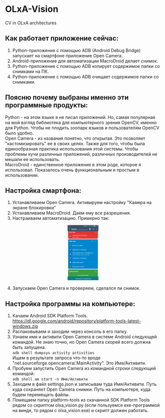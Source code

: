# OLxA-Vision  
CV in OLxA architectures  

## Как работает приложение сейчас:  
1. Python-приложение с помощью ADB (Android Debug Bridge) запускает на смартфоне приложение Open Camera.  
2. Android-приложение для автоматизации MacroDroid делает снимок.  
3. Python-приложение с помощью ADB копирует содержимое папки со снимками на ПК.  
4. Python-приложение с помощью ADB очищает содержимое папки со снимками.  
  
## Поясню почему выбраны именно эти программные продукты:  
Python - на этом языке я не писал приложений. Но, самая популярная на мой взгляд библиотека для компьютерного зрения OpenCV, именно для Python. Чтобы не плодить зоопарк языков и пользователям OpenCV было удобно.  
Open Camera - из названия понятно, что открытая. Это позволяет "кастомизировать" ее в своих целях. Также для того, чтобы была единообразная практика использования этой системы. Чтобы проблемы кучи различных приложений, различных производителей не мешали ее использовать.  
MacroDroid - единственное приложение в этом роде, которое я использовал. Показалось очень функциональным и простым в использовании.  

## Настройка смартфона:  
1. Устанавливаем Open Camera. Активируем настройку "Камера на экране блокировки"  
2. Устанавливаем MacroDroid. Даем ему все разрешения.  
3. Настраиваем автоматизацию. Примерно так:  

<p align="center">
 <img width="100px" src="docs/pics/Screenshot_MacroDroid.jpg" alt="qr"/>
</p>

4. Запускаем Open Camera и проверяем, сделался ли снимок.  

## Настройка программы на компьютере:

1. Качаем Android SDK Platform Tools. https://dl.google.com/android/repository/platform-tools-latest-windows.zip  
2. Распаковываем и заходим через консоль в его папку.  
3. Узнаем имя и активити Open Camera в системе Android следующей командой. Не знаю точно, но Open Camera скорей всего должна быть запущена.  
`adb shell dumpsys activity activities`  
Ищем в результате запроса что-то вроде "net.sourceforge.opencamera/.MainActivity". Это Имя/Активити.
4. Пробуем запустить Open Camera из командной строки следующей командой:  
`adb shell am start -n Имя/Активити`
5. Заходим в файл settings.json и записывам туда Имя/Активити. Путь куда сохраняет Open Camera снимки. Путь на компьютере, куда будем перемещать файлы.
6. Помещаем папку platform-tools из скачанной SDK Platform Tools рядом со скриптом olxa_vision.py (если пользуемся exe-программой на винде, то рядом с olxa_vision.exe) и скрипт должен работать.